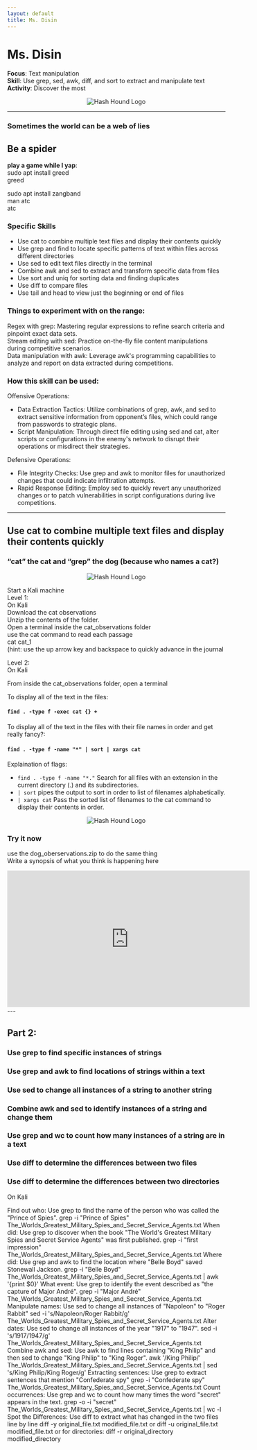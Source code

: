 ```yaml
---
layout: default
title: Ms. Disin
---
```


# Ms. Disin   

**Focus**: Text manipulation  
**Skill**: Use grep, sed, awk, diff, and sort to extract and manipulate text  
**Activity**: Discover the most   

<div style="text-align: center;">
  <img src="{{ 'classes/MsDisin/Ms_Disin Banner2.jpg' | relative_url }}" alt="Hash Hound Logo" style="max-width: 80%; height: auto;">
</div>

---
### Sometimes the world can be a web of lies
## Be a spider

**play a game while I yap**:     
sudo apt install greed    
greed    
  
sudo apt install zangband    
man atc    
atc    

### Specific Skills
- Use cat to combine multiple text files and display their contents quickly
- Use grep and find to locate specific patterns of text within files across different directories
- Use sed to edit text files directly in the terminal
- Combine awk and sed to extract and transform specific data from files
- Use sort and uniq for sorting data and finding duplicates
- Use diff to compare files
- Use tail and head to view just the beginning or end of files


### Things to experiment with on the range:     
Regex with grep: Mastering regular expressions to refine search criteria and pinpoint exact data sets.    
Stream editing with sed: Practice on-the-fly file content manipulations during competitive scenarios.    
Data manipulation with awk: Leverage awk's programming capabilities to analyze and report on data extracted during competitions.    

 
### How this skill can be used:  
Offensive Operations:
 - Data Extraction Tactics: Utilize combinations of grep, awk, and sed to extract sensitive information from opponent’s files, which could range from passwords to strategic plans.
 - Script Manipulation: Through direct file editing using sed and cat, alter scripts or configurations in the enemy's network to disrupt their operations or misdirect their strategies.

Defensive Operations:
 - File Integrity Checks: Use grep and awk to monitor files for unauthorized changes that could indicate infiltration attempts.
 - Rapid Response Editing: Employ sed to quickly revert any unauthorized changes or to patch vulnerabilities in script configurations during live competitions.

 


---
## Use cat to combine multiple text files and display their contents quickly
### “cat” the cat and “grep” the dog (because who names a cat?)

<div style="text-align: center;">
  <img src="{{ 'classes/MsDisin/msdisins_dog.webp' | relative_url }}" alt="Hash Hound Logo" style="max-width: 80%; height: auto;">
</div>

Start a Kali machine    
Level 1:    
On Kali    
Download the cat observations   
Unzip the contents of the folder.    
Open a terminal inside the cat_observations folder    
use the cat command to read each passage    
cat cat_1    
(hint: use the up arrow key and backspace to quickly advance in the journal  

Level 2:    
On Kali

From  inside the cat_observations folder, open a terminal    
    
To display all of the text in the files:    
#### `find . -type f -exec cat {} +`    
To display all of the text in the files with their file names in order and get really fancy?:    
#### `find . -type f -name "*" | sort | xargs cat`    
Explaination of flags:    
 -  `find . -type f -name "*."`  Search for all files with an extension in the current directory (.) and its subdirectories.    
 - `| sort` pipes the output to sort in order to list of filenames alphabetically.    
 - `| xargs cat`  Pass the sorted list of filenames to the cat command to display their contents in order.   

<div style="text-align: center;">
  <img src="{{ 'classes/MsDisin/msdisins_cat.webp' | relative_url }}" alt="Hash Hound Logo" style="max-width: 80%; height: auto;">
</div>    

### Try it now    
use the dog_oberservations.zip to do the same thing    
Write a synopsis of what you think is happening here    

<div style="text-align: center;">
<iframe width="560" height="315" src="https://www.youtube.com/embed/jmTVwNt24Sk?si=6UXLuTWlRTuxneLB" title="YouTube video player" frameborder="0" allow="accelerometer; autoplay; clipboard-write; encrypted-media; gyroscope; picture-in-picture; web-share" referrerpolicy="strict-origin-when-cross-origin" allowfullscreen></iframe>
</div>
--- 

## Part 2: 

### Use grep to find specific instances of strings    
### Use grep and awk to find locations of strings within a text    
### Use sed to change all instances of a string to another string    
### Combine awk and sed to identify instances of a string and change them    
### Use grep and wc to count how many instances of a string are in a text    
### Use diff to determine the differences between two files    
### Use diff to determine the differences between two directories    

On Kali

Find out who:
Use grep to find the name of the person who was called the "Prince of Spies".
grep -i "Prince of Spies" The_Worlds_Greatest_Military_Spies_and_Secret_Service_Agents.txt
When did:
Use grep to discover when the book "The World's Greatest Military Spies and Secret Service Agents" was first published.
grep -i "first impression" The_Worlds_Greatest_Military_Spies_and_Secret_Service_Agents.txt
Where did:
Use grep and awk to find the location where "Belle Boyd" saved Stonewall Jackson.
grep -i "Belle Boyd" The_Worlds_Greatest_Military_Spies_and_Secret_Service_Agents.txt | awk '{print $0}'
What event:
Use grep to identify the event described as "the capture of Major André".
grep -i "Major André" The_Worlds_Greatest_Military_Spies_and_Secret_Service_Agents.txt
Manipulate names:
Use sed to change all instances of "Napoleon" to "Roger Rabbit"
sed -i 's/Napoleon/Roger Rabbit/g' The_Worlds_Greatest_Military_Spies_and_Secret_Service_Agents.txt
Alter dates:
Use sed to change all instances of the year "1917" to "1947".
sed -i 's/1917/1947/g' The_Worlds_Greatest_Military_Spies_and_Secret_Service_Agents.txt
Combine awk and sed:
Use awk to find lines containing "King Philip" and then sed to change "King Philip" to "King Roger".
awk '/King Philip/' The_Worlds_Greatest_Military_Spies_and_Secret_Service_Agents.txt | sed 's/King Philip/King Roger/g'
 Extracting sentences:
Use grep to extract sentences that mention "Confederate spy"
grep -i "Confederate spy" The_Worlds_Greatest_Military_Spies_and_Secret_Service_Agents.txt
Count occurrences:
Use grep and wc to count how many times the word "secret" appears in the text.
grep -o -i "secret" The_Worlds_Greatest_Military_Spies_and_Secret_Service_Agents.txt | wc -l
Spot the Differences:
Use diff to extract what has changed in the two files line by line
diff -y original_file.txt modified_file.txt
or
diff -u original_file.txt modified_file.txt
or for directories:
diff -r original_directory modified_directory
 
